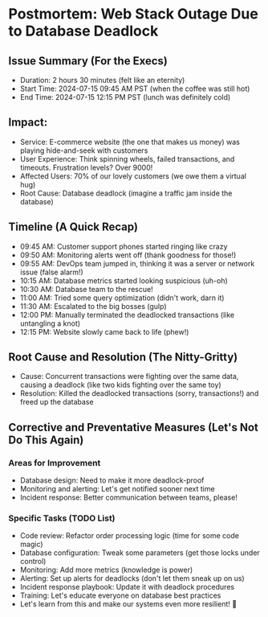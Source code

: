 # Postmortem: Web Stack Outage Due to Database Deadlock

## Issue Summary (For the Execs)
+ Duration: 2 hours 30 minutes (felt like an eternity)
+ Start Time: 2024-07-15 09:45 AM PST (when the coffee was still hot)
+ End Time: 2024-07-15 12:15 PM PST (lunch was definitely cold)   

## Impact:
+ Service: E-commerce website (the one that makes us money) was playing hide-and-seek with customers
+ User Experience: Think spinning wheels, failed transactions, and timeouts. Frustration levels? Over 9000!
+ Affected Users: 70% of our lovely customers (we owe them a virtual hug)
+ Root Cause: Database deadlock (imagine a traffic jam inside the database)  


## Timeline (A Quick Recap)
+ 09:45 AM: Customer support phones started ringing like crazy
+ 09:50 AM: Monitoring alerts went off (thank goodness for those!)
+ 09:55 AM: DevOps team jumped in, thinking it was a server or network issue (false alarm!)
+ 10:15 AM: Database metrics started looking suspicious (uh-oh)
+ 10:30 AM: Database team to the rescue!
+ 11:00 AM: Tried some query optimization (didn't work, darn it)
+ 11:30 AM: Escalated to the big bosses (gulp)
+ 12:00 PM: Manually terminated the deadlocked transactions (like untangling a knot)
+ 12:15 PM: Website slowly came back to life (phew!)   


## Root Cause and Resolution (The Nitty-Gritty)
+ Cause: Concurrent transactions were fighting over the same data, causing a deadlock (like two kids fighting over the same toy)
+ Resolution: Killed the deadlocked transactions (sorry, transactions!) and freed up the database   


## Corrective and Preventative Measures (Let's Not Do This Again)  
### Areas for Improvement
+ Database design: Need to make it more deadlock-proof
+ Monitoring and alerting: Let's get notified sooner next time
+ Incident response: Better communication between teams, please!  


### Specific Tasks (TODO List)
+ Code review: Refactor order processing logic (time for some code magic)
+ Database configuration: Tweak some parameters (get those locks under control)
+ Monitoring: Add more metrics (knowledge is power)
+ Alerting: Set up alerts for deadlocks (don't let them sneak up on us)
+ Incident response playbook: Update it with deadlock procedures
+ Training: Let's educate everyone on database best practices
+ Let's learn from this and make our systems even more resilient! 💪


